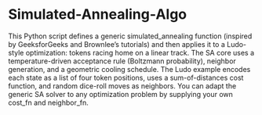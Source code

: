 # Simulated-Annealing-Algo
This Python script defines a generic simulated_annealing function (inspired by GeeksforGeeks and Brownlee’s tutorials) and then applies it to a Ludo-style optimization: tokens racing home on a linear track. The SA core uses a temperature-driven acceptance rule (Boltzmann probability), neighbor generation, and a geometric cooling schedule. The Ludo example encodes each state as a list of four token positions, uses a sum-of-distances cost function, and random dice-roll moves as neighbors. You can adapt the generic SA solver to any optimization problem by supplying your own cost_fn and neighbor_fn.

